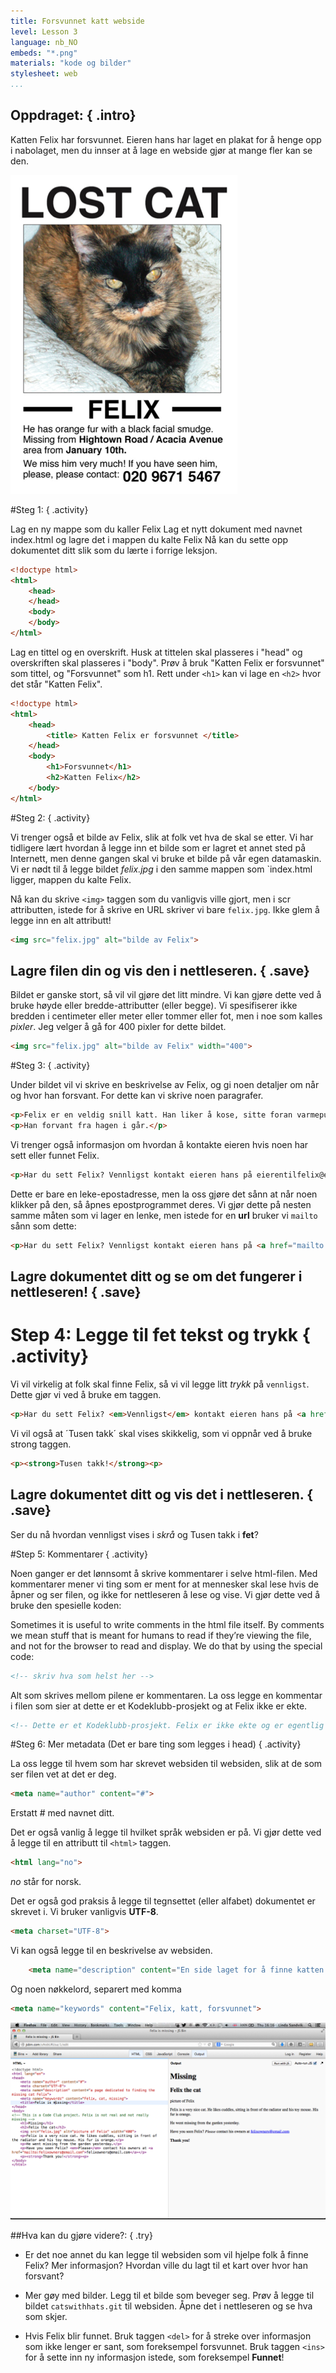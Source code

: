 ```yaml
---
title: Forsvunnet katt webside
level: Lesson 3
language: nb_NO
embeds: "*.png"
materials: "kode og bilder"
stylesheet: web
...
```


## __Oppdraget:__ { .intro}

Katten Felix har forsvunnet. Eieren hans har laget en plakat for å henge opp i nabolaget, men du innser at å lage en webside gjør at mange fler kan se den.

![screenshot](missingcat.png)

#Steg 1: { .activity}

Lag en ny mappe som du kaller Felix
Lag et nytt dokument med navnet index.html og lagre det i mappen du kalte Felix
Nå kan du sette opp dokumentet ditt slik som du lærte i forrige leksjon.

```HTML
<!doctype html>
<html>
	<head>
	</head>
	<body>
	</body>
</html>
```

Lag en tittel og en overskrift. Husk at tittelen skal plasseres i "head" og overskriften skal plasseres i "body". Prøv å bruk "Katten Felix er forsvunnet" som tittel, og "Forsvunnet" som h1.
Rett under `<h1>` kan vi lage en `<h2>` hvor det står "Katten Felix".

```HTML
<!doctype html>
<html>
	<head>
		<title> Katten Felix er forsvunnet </title>
	</head>
	<body>
		<h1>Forsvunnet</h1>
		<h2>Katten Felix</h2>
	</body>
</html>
```

#Steg 2: { .activity}

Vi trenger også et bilde av Felix, slik at folk vet hva de skal se etter. Vi har tidligere lært hvordan å legge inn et bilde som er lagret et annet sted på Internett, men denne gangen skal vi bruke et bilde på vår egen datamaskin. Vi er nødt til å legge bildet *felix.jpg* i den samme mappen som `index.html ligger, mappen du kalte Felix.

Nå kan du skrive `<img>` taggen som du vanligvis ville gjort, men i scr attributten, istede for å skrive en URL skriver vi bare `felix.jpg`. Ikke glem å legge inn en alt attributt!

```HTML
<img src="felix.jpg" alt="bilde av Felix">
```

## Lagre filen din og vis den i nettleseren. { .save}

Bildet er ganske stort, så vil vil gjøre det litt mindre. Vi kan gjøre dette ved å bruke høyde eller bredde-attributter (eller begge). Vi spesifiserer ikke bredden i centimeter eller meter eller tommer eller fot, men i noe som kalles *pixler*. Jeg velger å gå for 400 pixler for dette bildet.

```HTML
<img src="felix.jpg" alt="bilde av Felix" width="400">
```

#Steg 3: { .activity}

Under bildet vil vi skrive en beskrivelse av Felix, og gi noen detaljer om når og hvor han forsvant. For dette kan vi skrive noen paragrafer.

```HTML
<p>Felix er en veldig snill katt. Han liker å kose, sitte foran varmepumpa og lekemusa si. Pelsen hans er oransje. </p>
<p>Han forvant fra hagen i går.</p>
```

Vi trenger også informasjon om hvordan å kontakte eieren hvis noen har sett eller funnet Felix.

```HTML
<p>Har du sett Felix? Vennligst kontakt eieren hans på eierentilfelix@email.com</p>
```

Dette er bare en leke-epostadresse, men la oss gjøre det sånn at når noen klikker på den, så åpnes epostprogrammet deres. Vi gjør dette på nesten samme måten som vi lager en lenke, men istede for en __url__ bruker vi `mailto` sånn som dette:

```HTML
<p>Har du sett Felix? Vennligst kontakt eieren hans på <a href="mailto:eierentilfelix@email.com">eierentilfelix@email.com</a></p>
```

## Lagre dokumentet ditt og se om det fungerer i nettleseren! { .save}

# Step 4: Legge til fet tekst og trykk { .activity}

Vi vil virkelig at folk skal finne Felix, så vi vil legge litt *trykk* på `vennligst`. Dette gjør vi ved å bruke em taggen.

```HTML
<p>Har du sett Felix? <em>Vennligst</em> kontakt eieren hans på <a href="mailto:eierentilfelix@email.com">eierentilfelix@email.com</a></p>
```
Vi vil også at ´Tusen takk´ skal vises skikkelig, som vi oppnår ved å bruke strong taggen.	

```HTML
<p><strong>Tusen takk!</strong><p>
```

## Lagre dokumentet ditt og vis det i nettleseren. { .save}
Ser du nå hvordan vennligst vises i *skrå* og Tusen takk i **fet**?

#Step 5: Kommentarer { .activity}

Noen ganger er det lønnsomt å skrive kommentarer i selve html-filen. Med kommentarer mener vi ting som er ment for at mennesker skal lese hvis de åpner og ser filen, og ikke for nettleseren å lese og vise. Vi gjør dette ved å bruke den spesielle koden:

Sometimes it is useful to write comments in the html file itself. By comments we mean stuff that is meant for humans to read if they’re viewing the file, and not for the browser to read and display. We do that by using the special code:

```HTML
<!-- skriv hva som helst her -->
```

Alt som skrives mellom pilene er kommentaren.
La oss legge en kommentar i filen som sier at dette er et Kodeklubb-prosjekt og at Felix ikke er ekte.

```HTML
<!-- Dette er et Kodeklubb-prosjekt. Felix er ikke ekte og er egentlig ikke forsvunnet. -->
```


#Steg 6: Mer metadata (Det er bare ting som legges i head) { .activity}

La oss legge til hvem som har skrevet websiden til websiden, slik at de som ser filen vet at det er deg.

```HTML
<meta name="author" content="#">
```

Erstatt # med navnet ditt.

Det er også vanlig å legge til hvilket språk websiden er på. Vi gjør dette ved å legge til en attributt til `<html>` taggen.

```HTML
<html lang="no">
```

*no* står for norsk.

Det er også god praksis å legge til tegnsettet (eller alfabet) dokumentet er skrevet i. Vi bruker vanligvis __UTF-8__.

```HTML
<meta charset="UTF-8">
```

Vi kan også legge til en beskrivelse av websiden.

```HTML
	<meta name="description" content="En side laget for å finne katten Felix">
```

Og noen nøkkelord, separert med komma

```HTML
<meta name="keywords" content="Felix, katt, forsvunnet">
```

![screenshot](screenshot_jsbin.png)

##Hva kan du gjøre videre?: { .try}

+ Er det noe annet du kan legge til websiden som vil hjelpe folk å finne Felix? Mer informasjon? Hvordan ville du lagt til et kart over hvor han forsvant?

+ Mer gøy med bilder. Legg til et bilde som beveger seg. Prøv å legge til bildet `catswithhats.git` til websiden. Åpne det i nettleseren og se hva som skjer.

+ Hvis Felix blir funnet. Bruk taggen `<del>` for å streke over informasjon som ikke lenger er sant, som foreksempel forsvunnet. Bruk taggen `<ins>` for å sette inn ny informasjon istede, som foreksempel __Funnet__! 
